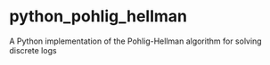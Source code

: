 # python_pohlig_hellman
A Python implementation of the Pohlig-Hellman algorithm for solving discrete logs
